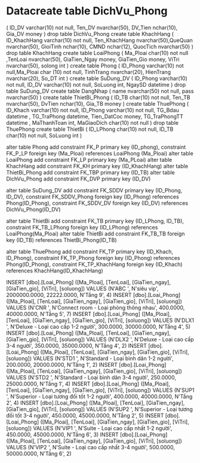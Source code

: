 # Datacreate table DichVu_Phong
(	ID_DV varchar(10) not null, Ten_DV nvarchar(50), DV_Tien nchar(10), Gia_DV money 
)
drop table DichVu_Phong
create table KhachHang 
(	ID_KhachHang varchar(10) not null, Ten_KhachHang nvarchar(50),QueQuan nvarchar(50), GioiTinh nchar(10),
	CMND nchar(12), QuocTich nvarchar(50)
)
drop table KhachHang
create table LoaiPhong 
(	Ma_Ploai char(10) not null ,TenLoai nvarchar(50), GiaTien_Ngay money, GiaTien_Gio money, 
	ViTri nvarchar(50), solong int
)
create table Phong 
(	ID_Phong varchar(10) not null,Ma_Ploai char (10) not null, TinhTrang nvarchar(20), 
	HienTrang nvarchar(20), So_DT int
)
create table SuDung_DV
(	ID_Phong varchar(10) not null, ID_DV varchar(10) not null, SoLuong int, NgaySD datetime 
)
drop table SuDung_DV
create table DangNhap
( name nvarchar(50) not null, pass nvarchar(50)
)
create table ThietBi_Phong 
( ID_TB char(10) not null, Ten_TB nvarchar(50), DvTien nchar(10), Gia_TB money
)
create table ThuePhong
(	ID_Khach varchar(10) not null, ID_Phong varchar(10) not null, TG_Bdau datetime , TG_TraPhong datetime,
	Tien_DatCoc money, TG_TraPhongTT datetime , MaThanhToan int, MaGiaoDich char(10) not null
)
drop table ThuePhong
create table ThietBi
(	ID_LPhong char(10) not null, ID_TB char(10) not null, SoLuong int
)

alter table Phong add constraint FK_P primary key (ID_phong),
	constraint FK_P_LP foreign key (Ma_Ploai) references LoaiPhong (Ma_Ploai)
alter table LoaiPhong add constraint FK_LP primary key (Ma_PLoai)
alter table KhachHang add constraint FK_KH primary key (ID_KhachHang)
alter table ThietBi_Phong add constraint FK_TBP primary  key (ID_TB)
alter table DichVu_Phong add constraint FK_DVP primary key (ID_DV)

alter table SuDung_DV add constraint FK_SDDV primary key (ID_Phong, ID_DV),
	constraint FK_SDDV_Phong foreign key (ID_Phong) references Phong(ID_Phong),
	constraint FK_SDDV_DV foreign key (ID_DV) references DichVu_Phong(ID_DV)

alter table ThietBi add constraint FK_TB primary key (ID_LPhong, ID_TB),
	constraint FK_TB_LPhong foreign key (ID_LPhong) references LoaiPhong(Ma_Ploai)
alter table ThietBi add constraint FK_TB_TB foreign key (ID_TB) references ThietBi_Phong(ID_TB)

alter table ThuePhong add constraint FK_TP primary key (ID_Khach, ID_Phong),
	constraint FK_TP_Phong foreign key (ID_Phong) references Phong(ID_Phong),
	constraint FK_TP_KhachHang foreign key (ID_Khach) references KhachHang(ID_KhachHang)
	
	
INSERT [dbo].[Loai_Phong] ([Ma_Ploai], [TenLoai], [GiaTien_ngay], [GiaTien_gio], [ViTri], [soluong]) VALUES (N'ABC       ', N'siêu vip', 2000000.0000, 22222.0000, N'Tầng 9', 4)
INSERT [dbo].[Loai_Phong] ([Ma_Ploai], [TenLoai], [GiaTien_ngay], [GiaTien_gio], [ViTri], [soluong]) VALUES (N'CNR       ', N'Connect room - Loại phòng thông nhau', 400.0000, 40000.0000, N'Tầng 5', 7)
INSERT [dbo].[Loai_Phong] ([Ma_Ploai], [TenLoai], [GiaTien_ngay], [GiaTien_gio], [ViTri], [soluong]) VALUES (N'DLX1      ', N'Deluxe - Loại cao cấp 1-2 người', 300.0000, 30000.0000, N'Tầng 4', 5)
INSERT [dbo].[Loai_Phong] ([Ma_Ploai], [TenLoai], [GiaTien_ngay], [GiaTien_gio], [ViTri], [soluong]) VALUES (N'DLX2      ', N'Deluxe - Loại cao cấp 3-4 người', 350.0000, 35000.0000, N'Tầng 4', 2)
INSERT [dbo].[Loai_Phong] ([Ma_Ploai], [TenLoai], [GiaTien_ngay], [GiaTien_gio], [ViTri], [soluong]) VALUES (N'STD1      ', N'Standard - Loại bình dân 1-2 người', 200.0000, 20000.0000, N'Tầng 1', 2)
INSERT [dbo].[Loai_Phong] ([Ma_Ploai], [TenLoai], [GiaTien_ngay], [GiaTien_gio], [ViTri], [soluong]) VALUES (N'STD2      ', N'Standard - Loại bình dân 3-4 người', 250.0000, 25000.0000, N'Tầng 1', 4)
INSERT [dbo].[Loai_Phong] ([Ma_Ploai], [TenLoai], [GiaTien_ngay], [GiaTien_gio], [ViTri], [soluong]) VALUES (N'SUP1      ', N'Superior - Loại tương đối tốt 1-2 người', 400.0000, 40000.0000, N'Tầng 2', 4)
INSERT [dbo].[Loai_Phong] ([Ma_Ploai], [TenLoai], [GiaTien_ngay], [GiaTien_gio], [ViTri], [soluong]) VALUES (N'SUP2      ', N'Superior - Loại tương đối tốt 3-4 người', 450.0000, 45000.0000, N'Tầng 2', 5)
INSERT [dbo].[Loai_Phong] ([Ma_Ploai], [TenLoai], [GiaTien_ngay], [GiaTien_gio], [ViTri], [soluong]) VALUES (N'VIP1      ', N'Suite - Loại cao cấp nhất 1-2 người', 450.0000, 45000.0000, N'Tầng 6', 3)
INSERT [dbo].[Loai_Phong] ([Ma_Ploai], [TenLoai], [GiaTien_ngay], [GiaTien_gio], [ViTri], [soluong]) VALUES (N'VIP2      ', N'Suite - Loại cao cấp nhất 3-4 người', 500.0000, 50000.0000, N'Tầng 6', 2)
